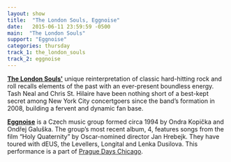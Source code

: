 ```yaml
---
layout: show
title:  "The London Souls, Eggnoise"
date:   2015-06-11 23:59:59 -0500
main:  "The London Souls"
support: "Eggnoise"
categories: thursday
track_1: the_london_souls
track_2: eggnoise
---
```


**[The London Souls'](http://thelondonsouls.com "The London Souls")** unique reinterpretation of classic hard-hitting rock and roll recalls elements of the past with an ever-present boundless energy. Tash Neal and Chris St. Hilaire have been nothing short of a best-kept secret among New York City concertgoers since the band’s formation in 2008, building a fervent and dynamic fan base.

**[Eggnoise](http://eggnoise.cz "Eggnoise")** is a Czech music group formed circa 1994 by Ondra Kopička and Ondřej Galuška. The group’s most recent album, 4, features songs from the film “Holy Quaternity” by Oscar-nomined director Jan Hrebejk. They have toured with dEUS, the Levellers, Longital and Lenka Dusilova. This performance is a part of [Prague Days Chicago](http://praguedayschicago.com "Prague Days Chicago").